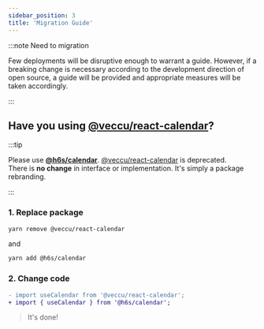 ```yaml
---
sidebar_position: 3
title: 'Migration Guide'
---
```


:::note Need to migration

Few deployments will be disruptive enough to warrant a guide. However, if a breaking change is necessary according to the development direction of open source, a guide will be provided and appropriate measures will be taken accordingly.

:::

## Have you using [@veccu/react-calendar](https://www.npmjs.com/package/@veccu/react-calendar)?

:::tip

Please use **[@h6s/calendar](https://www.npmjs.com/package/@h6s/calendar)**. [@veccu/react-calendar](https://www.npmjs.com/package/@veccu/react-calendar) is deprecated.  
There is **no change** in interface or implementation. It's simply a package rebranding.

:::

### 1. Replace package

```bash
yarn remove @veccu/react-calendar
```

and

```bash
yarn add @h6s/calendar
```

### 2. Change code

```diff
- import useCalendar from '@veccu/react-calendar';
+ import { useCalendar } from '@h6s/calendar';
```

> It's done!
